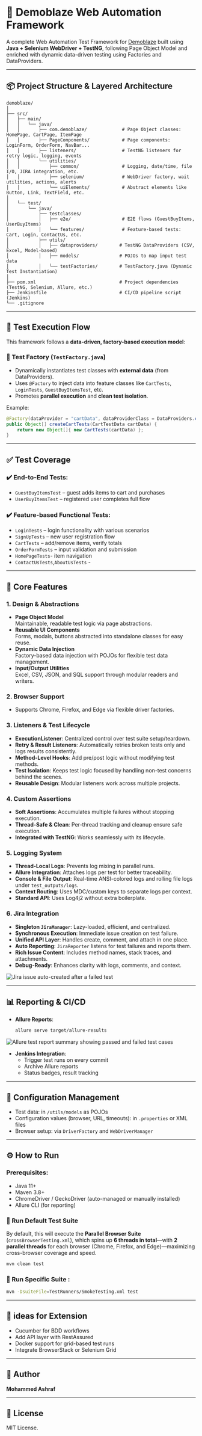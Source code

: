 # 🧪 Demoblaze Web Automation Framework

A complete Web Automation Test Framework for [Demoblaze](https://www.demoblaze.com/) built using **Java + Selenium WebDriver + TestNG**, following Page Object Model and enriched with dynamic data-driven testing using Factories and DataProviders.

---

## 📦 Project Structure & Layered Architecture

```
demoblaze/
│
├── src/
│   ├── main/
│   │   └── java/
│   │       ├── com.demoblaze/             # Page Object classes: HomePage, CartPage, ItemPage
│   │       ├── PageComponents/            # Page components: LoginForm, OrderForm, NavBar...
│   │       ├── listeners/                 # TestNG listeners for retry logic, logging, events
│   │       └── utilities/
│   │           ├── common/                # Logging, date/time, file I/O, JIRA integration, etc.
│   │           ├── selenium/              # WebDriver factory, wait utilities, actions, alerts
│   │           └── uiElements/            # Abstract elements like Button, Link, TextField, etc.
│
│   └── test/
│       └── java/
│           ├── testclasses/
│           │   ├── e2e/                   # E2E flows (GuestBuyItems, UserBuyItems)
│           │   └── features/              # Feature-based tests: Cart, Login, ContactUs, etc.
│           ├── utils/
│           │   ├── dataproviders/        # TestNG DataProviders (CSV, Excel, Model-based)
│           │   ├── models/               # POJOs to map input test data
│           │   └── testFactories/        # TestFactory.java (Dynamic Test Instantiation)
│
├── pom.xml                               # Project dependencies (TestNG, Selenium, Allure, etc.)
├── Jenkinsfile                           # CI/CD pipeline script (Jenkins)
└── .gitignore
```

---

## 🧪 Test Execution Flow

This framework follows a **data-driven, factory-based execution model**:

### 🔄 Test Factory (`TestFactory.java`)
- Dynamically instantiates test classes with **external data** (from DataProviders).
- Uses `@Factory` to inject data into feature classes like `CartTests`, `LoginTests`, `GuestBuyItemsTest`, etc.
- Promotes **parallel execution** and **clean test isolation**.

Example:
```java
@Factory(dataProvider = "cartData", dataProviderClass = DataProviders.class)
public Object[] createCartTests(CartTestData cartData) {
    return new Object[]{ new CartTests(cartData) };
}
```

---

## ✅ Test Coverage

### ✔️ End-to-End Tests:
- `GuestBuyItemsTest` – guest adds items to cart and purchases
- `UserBuyItemsTest` – registered user completes full flow

### ✔️ Feature-based Functional Tests:
- `LoginTests` – login functionality with various scenarios
- `SignUpTests` – new user registration flow
- `CartTests` – add/remove items, verify totals
- `OrderFormTests` – input validation and submission
- `HomePageTests`- item navigation
- `ContactUsTests`,`AboutUsTests` -

---
## 🧰 Core Features

### 1. Design & Abstractions  
- **Page Object Model**  
  Maintainable, readable test logic via page abstractions.  
- **Reusable UI Components**  
  Forms, modals, buttons abstracted into standalone classes for easy reuse.  
- **Dynamic Data Injection**  
  Factory-based data injection with POJOs for flexible test data management.  
- **Input/Output Utilities**  
  Excel, CSV, JSON, and SQL support through modular readers and writers.

### 2. Browser Support
- Supports Chrome, Firefox, and Edge via flexible driver factories.

### 3. Listeners & Test Lifecycle
- **ExecutionListener**: Centralized control over test suite setup/teardown.  
- **Retry & Result Listeners**: Automatically retries broken tests only and logs results consistently.  
- **Method-Level Hooks**: Add pre/post logic without modifying test methods.  
- **Test Isolation**: Keeps test logic focused by handling non-test concerns behind the scenes.  
- **Reusable Design**: Modular listeners work across multiple projects.

### 4. Custom Assertions
- **Soft Assertions**: Accumulates multiple failures without stopping execution.  
- **Thread-Safe & Clean**: Per-thread tracking and cleanup ensure safe execution.  
- **Integrated with TestNG**: Works seamlessly with its lifecycle.

### 5. Logging System
- **Thread-Local Logs**: Prevents log mixing in parallel runs.  
- **Allure Integration**: Attaches logs per test for better traceability.  
- **Console & File Output**: Real-time ANSI-colored logs and rolling file logs under `test_outputs/logs`.  
- **Context Routing**: Uses MDC/custom keys to separate logs per context.  
- **Standard API**: Uses Log4j2 without extra boilerplate.

### 6. Jira Integration
- **Singleton `JiraManager`**: Lazy-loaded, efficient, and centralized.  
- **Synchronous Execution**: Immediate issue creation on test failure.  
- **Unified API Layer**: Handles create, comment, and attach in one place.  
- **Auto Reporting**: `JiraReporter` listens for test failures and reports them.  
- **Rich Issue Content**: Includes method names, stack traces, and attachments.  
- **Debug-Ready**: Enhances clarity with logs, comments, and context.
  
![Jira issue auto-created after a failed test](jira_bug.png "Screenshot showing Jira issue automatically created upon test failure")

---

## 📊 Reporting & CI/CD

- **Allure Reports**:
    ```bash
    allure serve target/allure-results
    ```
![Allure test report summary showing passed and failed test cases](report.png "Allure test report summary generated by the default cross-browser test suite")


- **Jenkins Integration**:
    - Trigger test runs on every commit
    - Archive Allure reports
    - Status badges, result tracking

---

## 🧪 Configuration Management

- Test data: in `/utils/models` as POJOs
- Configuration values (browser, URL, timeouts): in `.properties` or XML files
- Browser setup: via `DriverFactory` and `WebDriverManager`

---

## ⚙️ How to Run

### Prerequisites:
- Java 11+
- Maven 3.8+
- ChromeDriver / GeckoDriver (auto-managed or manually installed)
- Allure CLI (for reporting)

### 🚀 Run Default Test Suite

By default, this will execute the **Parallel Browser Suite** (`crossBrowserTesting.xml`), which spins up **6 threads in total**—with **2 parallel threads** for each browser (Chrome, Firefox, and Edge)—maximizing cross-browser coverage and speed.

```bash
mvn clean test
```



### 🚀 Run Specific Suite :
```bash
mvn -DsuiteFile=TestRunners/SmokeTesting.xml test
```

---

## 🧠 ideas for Extension

- Cucumber for BDD workflows
- Add API layer with RestAssured
- Docker support for grid-based test runs
- Integrate BrowserStack or Selenium Grid

---

## 🧑 Author

**Mohammed Ashraf**  


---

## 📄 License

MIT License.
